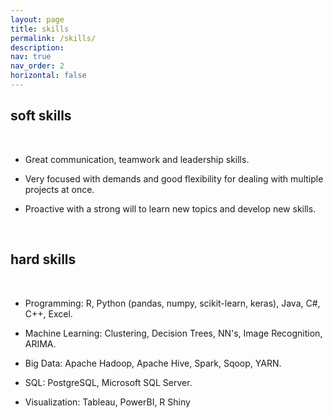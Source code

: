 ```yaml
---
layout: page
title: skills
permalink: /skills/
description: 
nav: true
nav_order: 2
horizontal: false
---
```

## soft skills

<br>

- Great communication, teamwork and leadership skills.

- Very focused with demands and good flexibility for dealing with multiple projects at once.

- Proactive with a strong will to learn new topics and develop new skills.

<br>

## hard skills

<br>

- Programming: R, Python (pandas, numpy, scikit-learn, keras), Java, C#, C++, Excel.

- Machine Learning: Clustering, Decision Trees, NN's, Image Recognition, ARIMA.

- Big Data: Apache Hadoop, Apache Hive, Spark, Sqoop, YARN.

- SQL: PostgreSQL, Microsoft SQL Server.

- Visualization: Tableau, PowerBI, R Shiny